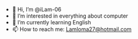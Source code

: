 - 👋 Hi, I’m @iLam-06
- 👀 I’m interested in everything about computer
- 🌱 I’m currently learning English
- 📫 How to reach me: Lamloma27@hotmail.com


<!---
iLam-06/iLam-06 is a ✨ special ✨ repository because its `README.md` (this file) appears on your GitHub profile.
You can click the Preview link to take a look at your changes.
--->
